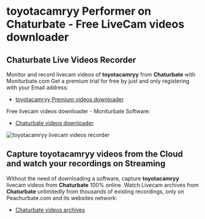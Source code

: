 # toyotacamryy Performer on Chaturbate - Free LiveCam videos downloader

## Chaturbate Live Videos Recorder

Monitor and record livecam videos of **toyotacamryy** from **Chaturbate** with Moniturbate.com
Get a premium trial for free by just and only registering with your Email address:
* [toyotacamryy Premium videos downloader](https://moniturbate.com/request-demo-licence-key.html)

Free livecam videos downloader - Moniturbate Software:
* [Chaturbate videos downloader](https://moniturbate.com/moniturbate-download-software.html)

![toyotacamryy livecam videos recorder](https://peachurnet.com/templates/moniturbate-software.png)


## Capture toyotacamryy videos from the Cloud and watch your recordings on Streaming

Without the need of downloading a software, capture **toyotacamryy** livecam videos from **Chaturbate** 100% online.
Watch Livecam archives from **Chaturbate** unlimitedly from thousands of existing recordings, only on Peachurbate.com and its websites network:
* [Chaturbate videos archives](https://peachurnet.com/)